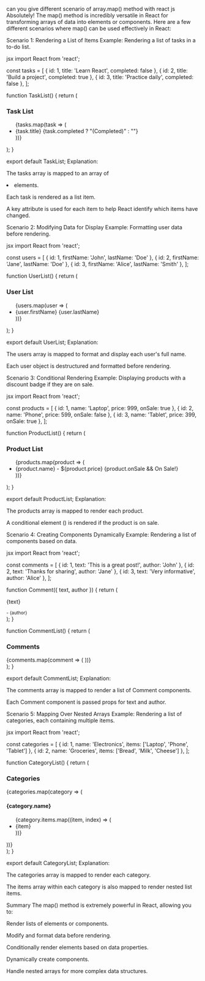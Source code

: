can you give different scenario of array.map() method with react js
Absolutely! The map() method is incredibly versatile in React for transforming arrays of data into elements or components. Here are a few different scenarios where map() can be used effectively in React:

Scenario 1: Rendering a List of Items
Example: Rendering a list of tasks in a to-do list.

jsx
import React from 'react';

const tasks = [
  { id: 1, title: 'Learn React', completed: false },
  { id: 2, title: 'Build a project', completed: true },
  { id: 3, title: 'Practice daily', completed: false },
];

function TaskList() {
  return (
    <div>
      <h3>Task List</h3>
      <ul>
        {tasks.map(task => (
          <li key={task.id}>
            {task.title} {task.completed ? "(Completed)" : ""}
          </li>
        ))}
      </ul>
    </div>
  );
}

export default TaskList;
Explanation:

The tasks array is mapped to an array of <li> elements.

Each task is rendered as a list item.

A key attribute is used for each item to help React identify which items have changed.

Scenario 2: Modifying Data for Display
Example: Formatting user data before rendering.

jsx
import React from 'react';

const users = [
  { id: 1, firstName: 'John', lastName: 'Doe' },
  { id: 2, firstName: 'Jane', lastName: 'Doe' },
  { id: 3, firstName: 'Alice', lastName: 'Smith' },
];

function UserList() {
  return (
    <div>
      <h3>User List</h3>
      <ul>
        {users.map(user => (
          <li key={user.id}>
            {user.firstName} {user.lastName}
          </li>
        ))}
      </ul>
    </div>
  );
}

export default UserList;
Explanation:

The users array is mapped to format and display each user's full name.

Each user object is destructured and formatted before rendering.

Scenario 3: Conditional Rendering
Example: Displaying products with a discount badge if they are on sale.

jsx
import React from 'react';

const products = [
  { id: 1, name: 'Laptop', price: 999, onSale: true },
  { id: 2, name: 'Phone', price: 599, onSale: false },
  { id: 3, name: 'Tablet', price: 399, onSale: true },
];

function ProductList() {
  return (
    <div>
      <h3>Product List</h3>
      <ul>
        {products.map(product => (
          <li key={product.id}>
            {product.name} - ${product.price}
            {product.onSale && <span className="badge">On Sale!</span>}
          </li>
        ))}
      </ul>
    </div>
  );
}

export default ProductList;
Explanation:

The products array is mapped to render each product.

A conditional element (<span>) is rendered if the product is on sale.

Scenario 4: Creating Components Dynamically
Example: Rendering a list of components based on data.

jsx
import React from 'react';

const comments = [
  { id: 1, text: 'This is a great post!', author: 'John' },
  { id: 2, text: 'Thanks for sharing', author: 'Jane' },
  { id: 3, text: 'Very informative', author: 'Alice' },
];

function Comment({ text, author }) {
  return (
    <div className="comment">
      <p>{text}</p>
      <small>- {author}</small>
    </div>
  );
}

function CommentList() {
  return (
    <div>
      <h3>Comments</h3>
      {comments.map(comment => (
        <Comment key={comment.id} text={comment.text} author={comment.author} />
      ))}
    </div>
  );
}

export default CommentList;
Explanation:

The comments array is mapped to render a list of Comment components.

Each Comment component is passed props for text and author.

Scenario 5: Mapping Over Nested Arrays
Example: Rendering a list of categories, each containing multiple items.

jsx
import React from 'react';

const categories = [
  { id: 1, name: 'Electronics', items: ['Laptop', 'Phone', 'Tablet'] },
  { id: 2, name: 'Groceries', items: ['Bread', 'Milk', 'Cheese'] },
];

function CategoryList() {
  return (
    <div>
      <h3>Categories</h3>
      {categories.map(category => (
        <div key={category.id}>
          <h4>{category.name}</h4>
          <ul>
            {category.items.map((item, index) => (
              <li key={index}>{item}</li>
            ))}
          </ul>
        </div>
      ))}
    </div>
  );
}

export default CategoryList;
Explanation:

The categories array is mapped to render each category.

The items array within each category is also mapped to render nested list items.

Summary
The map() method is extremely powerful in React, allowing you to:

Render lists of elements or components.

Modify and format data before rendering.

Conditionally render elements based on data properties.

Dynamically create components.

Handle nested arrays for more complex data structures.